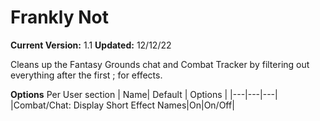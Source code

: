 # Frankly Not

**Current Version:** 1.1
**Updated:** 12/12/22

Cleans up the Fantasy Grounds chat and Combat Tracker by filtering out everything after the first ; for effects.

**Options**
Per User section
| Name| Default | Options |
|---|---|---|
|Combat/Chat: Display Short Effect Names|On|On/Off|